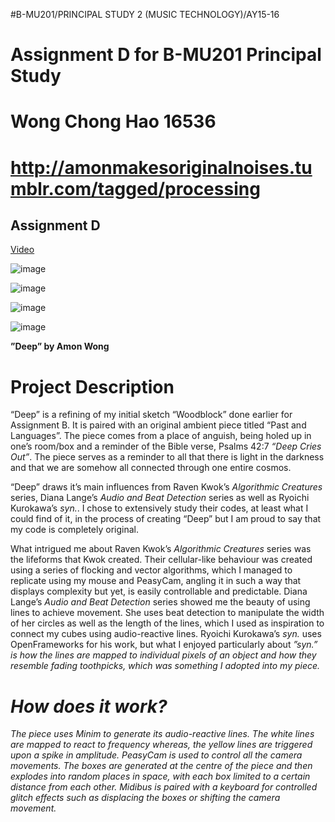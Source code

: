#B-MU201/PRINCIPAL STUDY 2 (MUSIC TECHNOLOGY)/AY15-16

# Assignment D for B-MU201 Principal Study
# Wong Chong Hao 16536
# http://amonmakesoriginalnoises.tumblr.com/tagged/processing

## Assignment D 
[Video](https://vimeo.com/163207128)

![image](http://40.media.tumblr.com/acd252a73eaae5f132f6b87263ee34c7/tumblr_o5tdfpH4fl1udcd6jo1_1280.png)

![image](http://41.media.tumblr.com/08a81b40eeba2953b967c4acc9ed4c2a/tumblr_o5tdfpH4fl1udcd6jo4_1280.png)

![image](http://40.media.tumblr.com/6e1c5a3d2bfb4c73d46562b322ddb434/tumblr_o5tdfpH4fl1udcd6jo5_1280.png)

![image](http://41.media.tumblr.com/03e8d94863e60002c42eb19b44bf66d9/tumblr_o5tdfpH4fl1udcd6jo8_1280.png)

 <b>”Deep” by Amon Wong</b>


# Project Description

“Deep” is a refining of my initial sketch “Woodblock” done earlier for Assignment B. It is paired with an original ambient piece titled “Past and Languages”. The piece comes from a place of anguish, being holed up in one’s room/box and a reminder of the Bible verse, Psalms 42:7 <i>“Deep Cries Out”</i>. The piece serves as a reminder to all that there is light in the darkness and that we are somehow all connected through one entire cosmos. 

“Deep” draws it’s main influences from Raven Kwok’s <i>Algorithmic Creatures</i> series, Diana Lange’s <i>Audio and Beat Detection</i> series as well as Ryoichi Kurokawa’s <i>syn.</i>. I chose to extensively study their codes, at least what I could find of it, in the process of creating “Deep” but I am proud to say that my code is completely original. 

What intrigued me about Raven Kwok’s <i>Algorithmic Creatures</i> series was the lifeforms that Kwok created. Their cellular-like behaviour was created using a series of flocking and vector algorithms, which I managed to replicate using my mouse and PeasyCam, angling it in such a way that displays complexity but yet, is easily controllable and predictable. Diana Lange’s <i>Audio and Beat Detection</i> series showed me the beauty of using lines to achieve movement. She uses beat detection to manipulate the width of her circles as well as the length of the lines, which I used as inspiration to connect my cubes using audio-reactive lines. Ryoichi Kurokawa’s <i>syn.</i> uses OpenFrameworks for his work, but what I enjoyed particularly about <i>”syn.”<i> is how the lines are mapped to individual pixels of an object and how they resemble fading toothpicks, which was something I adopted into my piece.  


# How does it work? 
The piece uses Minim to generate its audio-reactive lines. The white lines are mapped to react to frequency whereas, the yellow lines are triggered upon a spike in amplitude. PeasyCam is used to control all the camera movements. The boxes are generated at the centre of the piece and then explodes into random places in space, with  each box limited to a certain distance from each other. Midibus is paired with a keyboard for controlled glitch effects such as displacing the boxes or shifting the camera movement. 




